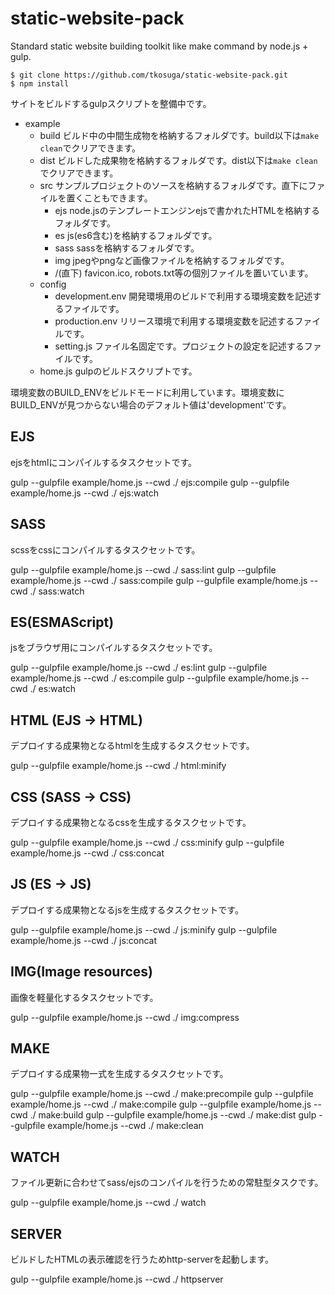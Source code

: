 static-website-pack
====

Standard static website building toolkit like make command by node.js + gulp.

```
$ git clone https://github.com/tkosuga/static-website-pack.git
$ npm install
```

サイトをビルドするgulpスクリプトを整備中です。

- example
  - build ビルド中の中間生成物を格納するフォルダです。build以下は`make clean`でクリアできます。
  - dist ビルドした成果物を格納するフォルダです。dist以下は`make clean`でクリアできます。
  - src サンプルプロジェクトのソースを格納するフォルダです。直下にファイルを置くこともできます。
    - ejs node.jsのテンプレートエンジンejsで書かれたHTMLを格納するフォルダです。
    - es js(es6含む)を格納するフォルダです。
    - sass sassを格納するフォルダです。
    - img jpegやpngなど画像ファイルを格納するフォルダです。
    - /(直下) favicon.ico, robots.txt等の個別ファイルを置いています。
  - config
    - development.env 開発環境用のビルドで利用する環境変数を記述するファイルです。
    - production.env リリース環境で利用する環境変数を記述するファイルです。
    - setting.js ファイル名固定です。プロジェクトの設定を記述するファイルです。
  - home.js gulpのビルドスクリプトです。

環境変数のBUILD_ENVをビルドモードに利用しています。環境変数にBUILD_ENVが見つからない場合のデフォルト値は'development'です。

## EJS

ejsをhtmlにコンパイルするタスクセットです。

gulp --gulpfile example/home.js --cwd ./ ejs:compile
gulp --gulpfile example/home.js --cwd ./ ejs:watch

## SASS

scssをcssにコンパイルするタスクセットです。

gulp --gulpfile example/home.js --cwd ./ sass:lint
gulp --gulpfile example/home.js --cwd ./ sass:compile
gulp --gulpfile example/home.js --cwd ./ sass:watch

## ES(ESMAScript)

jsをブラウザ用にコンパイルするタスクセットです。

gulp --gulpfile example/home.js --cwd ./ es:lint
gulp --gulpfile example/home.js --cwd ./ es:compile
gulp --gulpfile example/home.js --cwd ./ es:watch

## HTML (EJS -> HTML)

デプロイする成果物となるhtmlを生成するタスクセットです。

gulp --gulpfile example/home.js --cwd ./ html:minify

## CSS (SASS -> CSS)

デプロイする成果物となるcssを生成するタスクセットです。

gulp --gulpfile example/home.js --cwd ./ css:minify
gulp --gulpfile example/home.js --cwd ./ css:concat

## JS (ES -> JS)

デプロイする成果物となるjsを生成するタスクセットです。

gulp --gulpfile example/home.js --cwd ./ js:minify
gulp --gulpfile example/home.js --cwd ./ js:concat

## IMG(Image resources)

画像を軽量化するタスクセットです。

gulp --gulpfile example/home.js --cwd ./ img:compress

## MAKE

デプロイする成果物一式を生成するタスクセットです。

gulp --gulpfile example/home.js --cwd ./ make:precompile
gulp --gulpfile example/home.js --cwd ./ make:compile
gulp --gulpfile example/home.js --cwd ./ make:build
gulp --gulpfile example/home.js --cwd ./ make:dist
gulp --gulpfile example/home.js --cwd ./ make:clean

## WATCH

ファイル更新に合わせてsass/ejsのコンパイルを行うための常駐型タスクです。

gulp --gulpfile example/home.js --cwd ./ watch

## SERVER

ビルドしたHTMLの表示確認を行うためhttp-serverを起動します。

gulp --gulpfile example/home.js --cwd ./ httpserver
